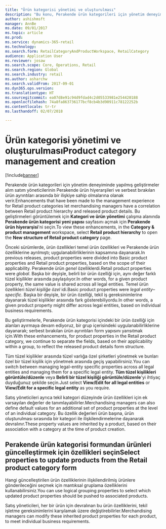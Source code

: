```yaml
---
title: "Ürün kategorisi yönetimi ve oluşturulması"
description: "Bu konu, Perakende ürün kategorileri için yönetim deneyimine yapılan geliştirmeleri açıklar. Bu geliştirmeler alım satım yöneticilerinin Perakende ürün hiyerarşisi ve serbest bırakılan ürün ayrıntıları arasında bir ilişkiye sahip olmalarını imkan verir."
author: ashishmsft
manager: AnnBe
ms.date: 09/01/2017
ms.topic: article
ms.prod: 
ms.service: dynamics-365-retail
ms.technology: 
ms.search.form: RetailCategoryAndProductWorkspace, RetailCategory
audience: Application User
ms.reviewer: josaw
ms.search.scope: Core, Operations, Retail
ms.search.region: Global
ms.search.industry: retail
ms.author: asharchw
ms.search.validFrom: 2017-09-01
ms.dyn365.ops.version: 
ms.translationtype: HT
ms.sourcegitcommit: ea07d8e91c94d9fdad4c2d05533981e254420188
ms.openlocfilehash: 74a8fa863736177bcf8cb4b3d90911c78122252b
ms.contentlocale: tr-tr
ms.lasthandoff: 02/07/2018

---
```


# <a name="product-category-management-and-creation"></a><span data-ttu-id="d6d54-104">Ürün kategorisi yönetimi ve oluşturulması</span><span class="sxs-lookup"><span data-stu-id="d6d54-104">Product category management and creation</span></span>

[!include[banner](./includes/banner.md)]

<span data-ttu-id="d6d54-105">Perakende ürün kategorileri için yönetim deneyiminde yapılmış geliştirmeler alım satım yöneticilerinin Perakende ürün hiyerarşileri ve serbest bırakılan ürün ayrıntıları arasında bir ilişkiye sahip olmalarına olanak verir.</span><span class="sxs-lookup"><span data-stu-id="d6d54-105">Enhancements that have been made to the management experience for Retail product categories let merchandising managers have a correlation between Retail product hierarchy and released product details.</span></span> <span data-ttu-id="d6d54-106">Bu geliştirmeleri görüntülemek için **Kategori ve ürün yönetimi**  çalışma alanında **Perakende ürün kategorisi yeni yapısı** sayfasını açmak için **Perakende ürün hiyerarşisi**'ni seçin.</span><span class="sxs-lookup"><span data-stu-id="d6d54-106">To view these enhancements, in the **Category & product management**  workspace, select **Retail product hierarchy** to open the **New structure of Retail product category** page.</span></span> 

<span data-ttu-id="d6d54-107">Önceki sürümlerde, ürün özellikleri temel ürün özellikleri ve Perakende ürün özelliklerine ayrılmıştı; uygulanabilirliklerinin kapsamına dayanarak.</span><span class="sxs-lookup"><span data-stu-id="d6d54-107">In previous releases, product properties were divided into Basic product properties and Retail product properties, based on the scope of their applicability.</span></span> <span data-ttu-id="d6d54-108">Perakende ürün *genel* özelliklerdi.</span><span class="sxs-lookup"><span data-stu-id="d6d54-108">Retail product properties were *global*.</span></span> <span data-ttu-id="d6d54-109">Başka bir deyişle, belirli bir ürün özelliği için, aynı değer farklı tüzel kişilikler arasında paylaşılıyor.</span><span class="sxs-lookup"><span data-stu-id="d6d54-109">In other words, for a given product property, the same value is shared across all legal entities.</span></span> <span data-ttu-id="d6d54-110">Temel ürün özellikleri *tüzel kişiliğe özel* idi.</span><span class="sxs-lookup"><span data-stu-id="d6d54-110">Basic product properties were *legal entity–specific*.</span></span> <span data-ttu-id="d6d54-111">Başka bir deyişle, bir ürün özelliği, tekil iş gereksinimlerine dayanarak tüzel kişilikler arasında fark gösterebiliyordu.</span><span class="sxs-lookup"><span data-stu-id="d6d54-111">In other words, a given product property might differ across legal entities, based on individual business requirements.</span></span>

<span data-ttu-id="d6d54-112">Bu geliştirmelerle, Perakende ürün kategorisi içindeki bir ürün özelliği için alanları ayırmaya devam ediyoruz, bir grup içerisindeki uygulanabilirliklerine dayanarak; serbest bırakılan ürün ayrıntıları form yapısını yansıtmak için.</span><span class="sxs-lookup"><span data-stu-id="d6d54-112">With these enhancements, for product properties in the Retail product category, we continue to separate the fields, based on their applicability within a group, to reflect the released product details form structure.</span></span>

<span data-ttu-id="d6d54-113">Tüm tüzel kişilikler arasında tüzel varlığa özel şirketleri yönetmek ve bunları özel bir tüzel kişilik için yönetmek arasında geçiş yapabilirsiniz.</span><span class="sxs-lookup"><span data-stu-id="d6d54-113">You can switch between managing legal-entity specific properties across all legal entities and managing them for a specific legal entity.</span></span> <span data-ttu-id="d6d54-114">**Tüm tüzel kişilikleri görüntüle/düzenle** veya **Belirli bir tüzel kişiliği görüntüle/düzenle**'yi ihtiyaç duyduğunuz şekilde seçin.</span><span class="sxs-lookup"><span data-stu-id="d6d54-114">Just select **View/Edit for all legal entities** or **View/Edit for a specific legal entity** as you require.</span></span>

<span data-ttu-id="d6d54-115">Satış yöneticileri ayrıca tekil kategori düzeyinde ürün özellikleri için ek varsayılan değerler de tanımlayabilirler.</span><span class="sxs-lookup"><span data-stu-id="d6d54-115">Merchandising managers can also define default values for an additional set of product properties at the level of an individual category.</span></span> <span data-ttu-id="d6d54-116">Bu özellik değerleri ürün başına, ürün oluşturulması sırasında bir kategori ile ilişkilendirmelerine dayanarak devralınır.</span><span class="sxs-lookup"><span data-stu-id="d6d54-116">These property values are inherited by a product, based on their association with a category at the time of product creation.</span></span>

## <a name="select-properties-to-update-products-from-the-retail-product-category-form"></a><span data-ttu-id="d6d54-117">Perakende ürün kategorisi formundan ürünleri güncelleştirmek için özellikleri seçin</span><span class="sxs-lookup"><span data-stu-id="d6d54-117">Select properties to update products from the Retail product category form</span></span>

<span data-ttu-id="d6d54-118">Hangi güncelleştirilen ürün özelliklerinin ilişkilendirilmiş ürünlere gönderileceğini seçmek için mantıksal gruplama özelliklerini kullanabilirsiniz.</span><span class="sxs-lookup"><span data-stu-id="d6d54-118">You can use logical grouping properties to select which updated product properties should be pushed to associated products.</span></span>

<span data-ttu-id="d6d54-119">Satış yöneticileri, her bir ürün için devralınan bu ürün özelliklerini, tekil işletme gereksinimlerini karşılamak üzere değiştirebilirler.</span><span class="sxs-lookup"><span data-stu-id="d6d54-119">Merchandising managers can modify these inherited product properties for each product, to meet individual business requirements.</span></span>

